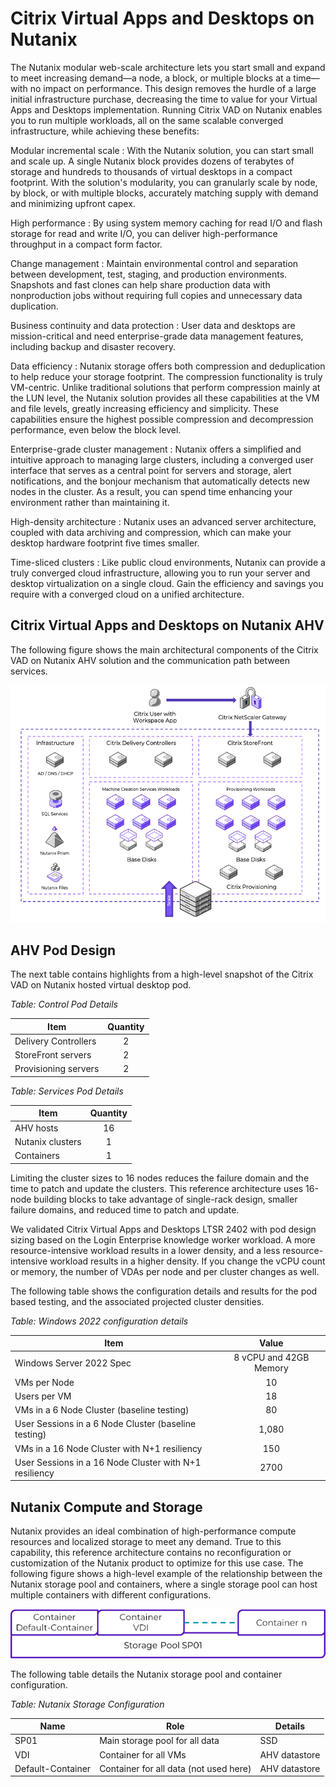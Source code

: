 # Citrix Virtual Apps and Desktops on Nutanix

The Nutanix modular web-scale architecture lets you start small and expand to meet increasing demand—a node, a block, or multiple blocks at a time—with no impact on performance. This design removes the hurdle of a large initial infrastructure purchase, decreasing the time to value for your Virtual Apps and Desktops implementation. Running Citrix VAD on Nutanix enables you to run multiple workloads, all on the same scalable converged infrastructure, while achieving these benefits:

Modular incremental scale
: With the Nutanix solution, you can start small and scale up. A single Nutanix block provides dozens of terabytes of storage and hundreds to thousands of virtual desktops in a compact footprint. With the solution's modularity, you can granularly scale by node, by block, or with multiple blocks, accurately matching supply with demand and minimizing upfront capex.

High performance
: By using system memory caching for read I/O and flash storage for read and write I/O, you can deliver high-performance throughput in a compact form factor. 

Change management
: Maintain environmental control and separation between development, test, staging, and production environments. Snapshots and fast clones can help share production data with nonproduction jobs without requiring full copies and unnecessary data duplication.

Business continuity and data protection
: User data and desktops are mission-critical and need enterprise-grade data management features, including backup and disaster recovery. 

Data efficiency
: Nutanix storage offers both compression and deduplication to help reduce your storage footprint. The compression functionality is truly VM-centric. Unlike traditional solutions that perform compression mainly at the LUN level, the Nutanix solution provides all these capabilities at the VM and file levels, greatly increasing efficiency and simplicity. These capabilities ensure the highest possible compression and decompression performance, even below the block level.

Enterprise-grade cluster management
: Nutanix offers a simplified and intuitive approach to managing large clusters, including a converged user interface that serves as a central point for servers and storage, alert notifications, and the bonjour mechanism that automatically detects new nodes in the cluster. As a result, you can spend time enhancing your environment rather than maintaining it.

High-density architecture
: Nutanix uses an advanced server architecture, coupled with data archiving and compression, which can make your desktop hardware footprint five times smaller.

Time-sliced clusters
: Like public cloud environments, Nutanix can provide a truly converged cloud infrastructure, allowing you to run your server and desktop virtualization on a single cloud. Gain the efficiency and savings you require with a converged cloud on a unified architecture.

## Citrix Virtual Apps and Desktops on Nutanix AHV

The following figure shows the main architectural components of the Citrix VAD on Nutanix AHV solution and the communication path between services.

![Communication path between Citrix Virtual Apps and Desktops and Nutanix services](../images/communication-path.png "Communication Path")

## AHV Pod Design

The next table contains highlights from a high-level snapshot of the Citrix VAD on Nutanix hosted virtual desktop pod.

_Table: Control Pod Details_

| Item | Quantity |
| --- | :---: |
| Delivery Controllers  | 2 |
| StoreFront servers | 2 |
| Provisioning servers | 2 |

_Table: Services Pod Details_

| Item | Quantity |
| --- | :---: |
| AHV hosts | 16 | 
| Nutanix clusters | 1 |
| Containers | 1 |

Limiting the cluster sizes to 16 nodes reduces the failure domain and the time to patch and update the clusters. This reference architecture uses 16-node building blocks to take advantage of single-rack design, smaller failure domains, and reduced time to patch and update. 

We validated Citrix Virtual Apps and Desktops LTSR 2402 with pod design sizing based on the Login Enterprise knowledge worker workload. A more resource-intensive workload results in a lower density, and a less resource-intensive workload results in a higher density. If you change the vCPU count or memory, the number of VDAs per node and per cluster changes as well.

The following table shows the configuration details and results for the pod based testing, and the associated projected cluster densities.

_Table: Windows 2022 configuration details_

| Item | Value |
| --- | :---: |
| Windows Server 2022 Spec | 8 vCPU and 42GB Memory |
| VMs per Node | 10 |
| Users per VM | 18 |
| VMs in a 6 Node Cluster (baseline testing) | 80 |
| User Sessions in a 6 Node Cluster (baseline testing) | 1,080 |
| VMs in a 16 Node Cluster with N+1 resiliency | 150 |
| User Sessions in a 16 Node Cluster with N+1 resiliency | 2700 |

## Nutanix Compute and Storage

Nutanix provides an ideal combination of high-performance compute resources and localized storage to meet any demand. True to this capability, this reference architecture contains no reconfiguration or customization of the Nutanix product to optimize for this use case. The following figure shows a high-level example of the relationship between the Nutanix storage pool and containers, where a single storage pool can host multiple containers with different configurations.

![You can seamlessly add containers to a Nutanix storage pool and have it grow dynamically.](../images/nutanix-logical-storage-configuration.png "Nutanix Storage Overview")

The following table details the Nutanix storage pool and container configuration.

_Table: Nutanix Storage Configuration_

| Name | Role | Details |
| --- | --- | --- |
| SP01 | Main storage pool for all data | SSD |
| VDI | Container for all VMs | AHV datastore |
| Default-Container | Container for all data (not used here) | AHV datastore |